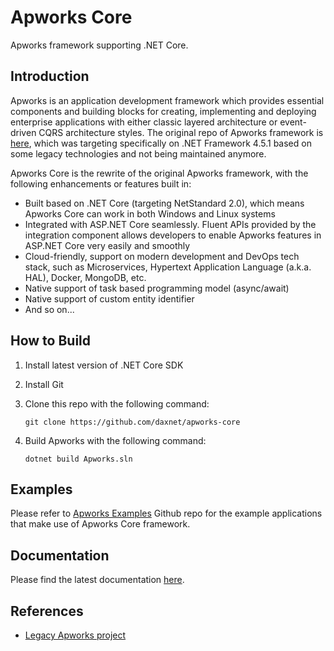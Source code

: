 # Apworks Core
Apworks framework supporting .NET Core.

## Introduction
Apworks is an application development framework which provides essential components and building blocks for creating, implementing and deploying enterprise applications with either classic layered architecture or event-driven CQRS architecture styles. The original repo of Apworks framework is [here](https://github.com/daxnet/Apworks), which was targeting specifically on .NET Framework 4.5.1 based on some legacy technologies and not being maintained anymore.

Apworks Core is the rewrite of the original Apworks framework, with the following enhancements or features built in:

- Built based on .NET Core (targeting NetStandard 2.0), which means Apworks Core can work in both Windows and Linux systems
- Integrated with ASP.NET Core seamlessly. Fluent APIs provided by the integration component allows developers to enable Apworks features in ASP.NET Core very easily and smoothly
- Cloud-friendly, support on modern development and DevOps tech stack, such as Microservices, Hypertext Application Language (a.k.a. HAL), Docker, MongoDB, etc.
- Native support of task based programming model (async/await)
- Native support of custom entity identifier
- And so on...

## How to Build

1. Install latest version of .NET Core SDK
2. Install Git
3. Clone this repo with the following command:

	`git clone https://github.com/daxnet/apworks-core`

4. Build Apworks with the following command:
   
	`dotnet build Apworks.sln`

## Examples

Please refer to [Apworks Examples](https://github.com/daxnet/apworks-examples) Github repo for the example applications that make use of Apworks Core framework.

## Documentation
Please find the latest documentation [here](http://apworks-core.readthedocs.io/en/latest/).

## References
- [Legacy Apworks project](https://github.com/daxnet/apworks)

